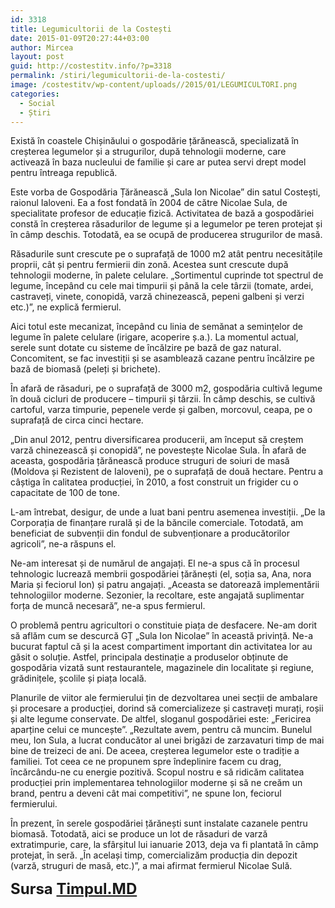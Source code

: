 ```yaml
---
id: 3318
title: Legumicultorii de la Costești
date: 2015-01-09T20:27:44+03:00
author: Mircea
layout: post
guid: http://costestitv.info/?p=3318
permalink: /stiri/legumicultorii-de-la-costesti/
image: /costestitv/wp-content/uploads//2015/01/LEGUMICULTORI.png
categories:
  - Social
  - Știri
---
```

<p class="big">
  Există în coastele Chișinăului o gospodărie țărănească, specializată în creșterea legumelor și a strugurilor, după tehnologii moderne, care activează în baza nucleului de familie și care ar putea servi drept model pentru întreaga republică. <!--more-->
</p>

Este vorba de Gospodăria Țărănească „Sula Ion Nicolae” din satul Costești, raionul Ialoveni. Ea a fost fondată în 2004 de către Nicolae Sula, de specialitate profesor de educație fizică. Activitatea de bază a gospodăriei constă în creșterea răsadurilor de legume și a legumelor pe teren protejat și în câmp deschis. Totodată, ea se ocupă de producerea strugurilor de masă.

Răsadurile sunt crescute pe o suprafață de 1000 m2 atât pentru necesitățile proprii, cât și pentru fermierii din zonă. Acestea sunt crescute după tehnologii moderne, în palete celulare. „Sortimentul cuprinde tot spectrul de legume, începând cu cele mai timpurii și până la cele târzii (tomate, ardei, castraveți, vinete, conopidă, varză chinezească, pepeni galbeni și verzi etc.)”, ne explică fermierul.

Aici totul este mecanizat, începând cu linia de semănat a semințelor de legume în palete celulare (irigare, acoperire ș.a.). La momentul actual, serele sunt dotate cu sisteme de încălzire pe bază de gaz natural. Concomitent, se fac investiții și se asamblează cazane pentru încălzire pe bază de biomasă (peleți și brichete).

În afară de răsaduri, pe o suprafață de 3000 m2, gospodăria cultivă legume în două cicluri de producere – timpurii și târzii. În câmp deschis, se cultivă cartoful, varza timpurie, pepenele verde și galben, morcovul, ceapa, pe o suprafață de circa cinci hectare.

„Din anul 2012, pentru diversificarea producerii, am început să creștem varză chinezească și conopidă”, ne povestește Nicolae Sula. În afară de aceasta, gospodăria țărănească produce struguri de soiuri de masă (Moldova și Rezistent de Ialoveni), pe o suprafață de două hectare. Pentru a câștiga în calitatea producției, în 2010, a fost construit un frigider cu o capacitate de 100 de tone.

L-am întrebat, desigur, de unde a luat bani pentru asemenea investiții. „De la Corporația de finanțare rurală și de la băncile comerciale. Totodată, am beneficiat de subvenții din fondul de subvenționare a producătorilor agricoli”, ne-a răspuns el.

Ne-am interesat și de numărul de angajați. El ne-a spus că în procesul tehnologic lucrează membrii gospodăriei țărănești (el, soția sa, Ana, nora Maria și feciorul Ion) și patru angajați. „Aceasta se datorează implementării tehnologiilor moderne. Sezonier, la recoltare, este angajată suplimentar forța de muncă necesară”, ne-a spus fermierul.

O problemă pentru agricultori o constituie piața de desfacere. Ne-am dorit să aflăm cum se descurcă GȚ „Sula Ion Nicolae” în această privință. Ne-a bucurat faptul că și la acest compartiment important din activitatea lor au găsit o soluție. Astfel, principala destinație a produselor obținute de gospodăria vizată sunt restaurantele, magazinele din localitate și regiune, grădinițele, școlile și piața locală.

Planurile de viitor ale fermierului țin de dezvoltarea unei secții de ambalare și procesare a producției, dorind să comercializeze și castraveți murați, roșii și alte legume conservate. De altfel, sloganul gospodăriei este: „Fericirea aparține celui ce muncește”. „Rezultate avem, pentru că muncim. Bunelul meu, Ion Sula, a lucrat conducător al unei brigăzi de zarzavaturi timp de mai bine de treizeci de ani. De aceea, creșterea legumelor este o tradiție a familiei. Tot ceea ce ne propunem spre îndeplinire facem cu drag, încărcându-ne cu energie pozitivă. Scopul nostru e să ridicăm calitatea producției prin implementarea tehnologiilor moderne și să ne creăm un brand, pentru a deveni cât mai competitivi”, ne spune Ion, feciorul fermierului.

În prezent, în serele gospodăriei țărănești sunt instalate cazanele pentru biomasă. Totodată, aici se produce un lot de răsaduri de varză extratimpurie, care, la sfârșitul lui ianuarie 2013, deja va fi plantată în câmp protejat, în seră. „În același timp, comercializăm producția din depozit (varză, struguri de masă, etc.)”, a mai afirmat fermierul Nicolae Sulă.

<span style="font-size: 18pt;"><strong>Sursa <a href="http://www.timpul.md/articol/legumicultorii-de-la-costeti-39209.html" target="_blank">Timpul.MD</a></strong></span>